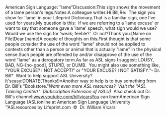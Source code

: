 American Sign Language: "lame"Discussion:This sign shows the 
	movement of a lame person's legs.Notes:A colleague writes:Hi Bill,Re:  The sign you show for 'lame' in your Lifeprint Dictionary.That is a familiar sign, one I've used for years.My question is this:  If we are referring to a 'lame excuse' or want to say that 
someone gave a 'lame' speech, what sign would we use? Would we use the sign for 
'weak; feeble?'  Or not?Thank you.[Name on File]Dear [name]A couple of thoughts on this.First thought is that some people consider the use of the word "lame" should not 
be applied to contexts other than a person or animal that is actually "lame" in 
the physical sense.Such people are offended by and/or disapprove of the use of the word "lame" as a 
derogatory term.As far as ASL signs I suggest: LOUSY, BAD, NG-[no-good], STUPID, or DUMB.  
You might also use something like, "YOUR EXCUSE? I NOT ACCEPT!" or "YOUR EXCUSE? 
I NOT SATISFY."- Dr. Bill* 
Want to help support ASL University?  It'seasy:DONATE(Thanks!)*Another way to help is to buy something from Dr. Bill's "Bookstore."*Want even more ASL resources?  Visit the "ASL Training Center!"  (Subscription 
Extension of ASLU)*  Also check out Dr. Bill's channel:www.youtube.com/billvicarsYou can learnAmerican Sign Language (ASL)online at American Sign Language University ™ASLresources by Lifeprint.com  ©  Dr. William Vicars